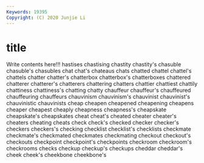 ```yaml
---
Keywords: 19395
Copyright: (C) 2020 Junjie Li
---
```


# title

Write contents here!!!
hastises 
chastising 
chastity 
chastity's
chasuble 
chasuble's 
chasubles 
chat 
chat's 
chateaus 
chats 
chatted 
chattel 
chattel's
chattels 
chatter 
chatter's 
chatterbox 
chatterbox's 
chatterboxes 
chattered 
chatterer 
chatterer's 
chatterers
chattering 
chatters 
chattier 
chattiest 
chattily 
chattiness 
chattiness's 
chatting 
chatty 
chauffeur
chauffeur's 
chauffeured 
chauffeuring 
chauffeurs 
chauvinism 
chauvinism's 
chauvinist 
chauvinist's 
chauvinistic 
chauvinists
cheap 
cheapen 
cheapened 
cheapening 
cheapens 
cheaper 
cheapest 
cheaply 
cheapness 
cheapness's
cheapskate 
cheapskate's 
cheapskates 
cheat 
cheat's 
cheated 
cheater 
cheater's 
cheaters 
cheating
cheats 
check 
check's 
checked 
checker 
checker's 
checkers 
checkers's 
checking 
checklist
checklist's 
checklists 
checkmate 
checkmate's 
checkmated 
checkmates 
checkmating 
checkout 
checkout's 
checkouts
checkpoint 
checkpoint's 
checkpoints 
checkroom 
checkroom's 
checkrooms 
checks 
checkup 
checkup's 
checkups
cheddar 
cheddar's 
cheek 
cheek's 
cheekbone 
cheekbone's 
